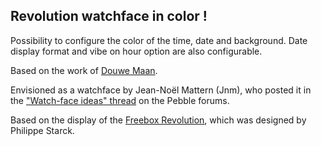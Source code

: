## Revolution watchface in color !

Possibility to configure the color of the time, date and background.
Date display format and vibe on hour option are also configurable.

Based on the work of [Douwe Maan](http://www.douwemaan.com/).

Envisioned as a watchface by Jean-Noël Mattern (Jnm), who posted it in the ["Watch-face ideas" thread](http://forums.getpebble.com/discussion/comment/3538/#Comment_3538) on the Pebble forums.

Based on the display of the [Freebox Revolution](http://www.free.fr/adsl/freebox-revolution.html), which was designed by Philippe Starck.
